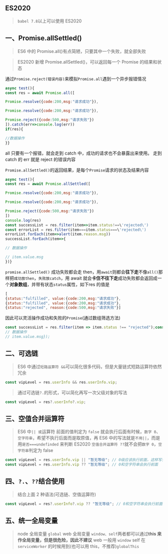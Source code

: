 
## ES2020

> `babel 7.8`以上可以使用 ES2020

## 一、Promise.allSettled()


> ES6 中的 Promise.all()有点简陋，只要其中一个失败，就全部失败

> ES2020 新增 Promise.allSettled()，可以返回每一个 Promise 的结果和状态

通过`Promise.reject(错误内容)`来模拟`Promise.all`遇到一个异步报错情况

```js
async test(){
const res = await Promise.all([

Promise.resolve({code:200,msg:"请求成功"}),

Promise.resolve({code:200,msg:"请求成功"}),

Promise.reject({code:500,msg:"请求失败"})
]).catch(err=>console.log(err))
if(res){

//数据操作
}}
```
all 只要有一个报错，就会走到 catch 中，成功的请求也不会暴露出来使用。
走到 catch 的 err 就是 reject 的错误内容

`Promise.allSettled()`的返回结果，是每个`Promise`请求的状态及结果内容

```js
async test(){
const res = await Promise.allSettled([

Promise.resolve({code:200,msg:"请求成功"}),

Promise.resolve({code:200,msg:"请求成功"}),

Promise.reject({code:500,msg:"请求失败"})
])
console.log(res)
const successList = res.filter(item=>item.status!==\'rejected\')
const errorList = res.filter(item===item.status===\'rejected\')
errorList.forEach(item=>alert(item.reason.msg))
successList.forEach(item=>{

// 数据操作

// item.value.msg
})}
```
`promise.allSettled()` 成功失败都会走 then，用`await`则都会**往下走**不像`all()`那样把`成功放then`，`失败放catch`，用 await 就会**卡住不往下走**成功失败都会返回成一个**对象数组**，并带有状态`status`属性，如下res 的值是

```js
[
{status:"fulfilled", value:{code:200,msg:"请求成功"},
{status:"fulfilled", value:{code:200,msg:"请求成功"},
{status:"rejected", reason:{code:500,msg:"请求失败"}]
```
因此可以灵活操作成功和失败的`Promise`(通过数组筛选方法)

```js
const successList = res.filter(item => item.status !== "rejected");const errorList = res.filter((item === item.status) === "rejected");errorList.forEach(item => alert(item.reason.msg));successList.forEach(item => {
// 数据操作
// item.value.msg});
```
## 二、可选链
> ES6 中通过`短路运算符 &&`可以简化很多代码，但是大量链式短路运算符依然冗余

```js
const vipLevel = res.userInfo && res.userInfo.vip;
```

> 通过可选链`?.`的形式，可以简化再写一次父级对象的写法

```js
const vipLevel = res?.userInfo?.vip;
```

## 三、空值合并运算符

> ES6 中`|| 或`运算符 前面的值判定为 `false` 就会执行后面有时候，`数字 0`、`空字符串`，希望不执行后面而是取原值，再 ES6 中的写法就是`不用||`，而是用`是否===undefinded` 来判断
> ES2020 `空值合并运算符 ??`就不会把`数字 0`，`空字符串`判定为 false

```js
const vipLevel = res.userInfo.vip || "暂无等级"; // 0级应该执行前面，这样写会执行后面
const vipLevel = res.userInfo.vip ?? "暂无等级"; // 0和空字符串会执行前面
```

## 四、`?.`、`??`结合使用

> 结合上面 2 种语法(可选链、空值运算符)

```js
const vipLevel = res?.userInfo?.vip ?? "暂无等级"; // 0和空字符串会执行前面
```

## 五、统一全局变量
> node 全局变量 `global`
> web 全局变量 `window、self`两者都可以通过**this 来作全局变量，但是很危险，因此不建议**
> web 一般用 `window`
> self 在 `serviceWorker` 的时候用到(也可以用 this，不推荐)`globalThis`
